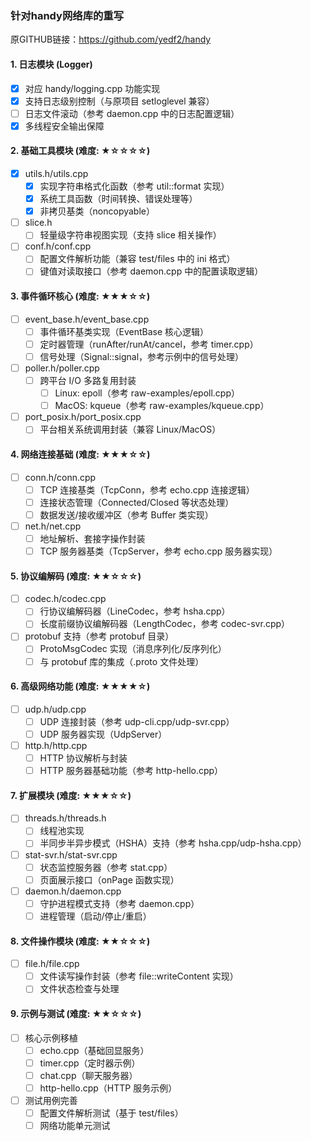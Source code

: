 ### 针对handy网络库的重写
原GITHUB链接：https://github.com/yedf2/handy

#### 1. 日志模块 (Logger)

- [x] 对应 handy/logging.cpp 功能实现
- [x] 支持日志级别控制（与原项目 setloglevel 兼容）
- [ ] 日志文件滚动（参考 daemon.cpp 中的日志配置逻辑）
- [x] 多线程安全输出保障

#### 2. 基础工具模块 (难度: ★☆☆☆☆)

- [x] utils.h/utils.cpp
  - [x] 实现字符串格式化函数（参考 util::format 实现）
  - [x] 系统工具函数（时间转换、错误处理等）
  - [x] 非拷贝基类（noncopyable）
- [ ] slice.h
  - [ ] 轻量级字符串视图实现（支持 slice 相关操作）
- [ ] conf.h/conf.cpp
  - [ ] 配置文件解析功能（兼容 test/files 中的 ini 格式）
  - [ ] 键值对读取接口（参考 daemon.cpp 中的配置读取逻辑）

#### 3. 事件循环核心 (难度: ★★★☆☆)

- [ ] event_base.h/event_base.cpp
  - [ ] 事件循环基类实现（EventBase 核心逻辑）
  - [ ] 定时器管理（runAfter/runAt/cancel，参考 timer.cpp）
  - [ ] 信号处理（Signal::signal，参考示例中的信号处理）
- [ ] poller.h/poller.cpp
  - [ ] 跨平台 I/O 多路复用封装
    - [ ] Linux: epoll（参考 raw-examples/epoll.cpp）
    - [ ] MacOS: kqueue（参考 raw-examples/kqueue.cpp）
- [ ] port_posix.h/port_posix.cpp
  - [ ] 平台相关系统调用封装（兼容 Linux/MacOS）

#### 4. 网络连接基础 (难度: ★★★☆☆)

- [ ] conn.h/conn.cpp
  - [ ] TCP 连接基类（TcpConn，参考 echo.cpp 连接逻辑）
  - [ ] 连接状态管理（Connected/Closed 等状态处理）
  - [ ] 数据发送/接收缓冲区（参考 Buffer 类实现）
- [ ] net.h/net.cpp
  - [ ] 地址解析、套接字操作封装
  - [ ] TCP 服务器基类（TcpServer，参考 echo.cpp 服务器实现）

#### 5. 协议编解码 (难度: ★★☆☆☆)

- [ ] codec.h/codec.cpp
  - [ ] 行协议编解码器（LineCodec，参考 hsha.cpp）
  - [ ] 长度前缀协议编解码器（LengthCodec，参考 codec-svr.cpp）
- [ ] protobuf 支持（参考 protobuf 目录）
  - [ ] ProtoMsgCodec 实现（消息序列化/反序列化）
  - [ ] 与 protobuf 库的集成（.proto 文件处理）

#### 6. 高级网络功能 (难度: ★★★★☆)

- [ ] udp.h/udp.cpp
  - [ ] UDP 连接封装（参考 udp-cli.cpp/udp-svr.cpp）
  - [ ] UDP 服务器实现（UdpServer）
- [ ] http.h/http.cpp
  - [ ] HTTP 协议解析与封装
  - [ ] HTTP 服务器基础功能（参考 http-hello.cpp）

#### 7. 扩展模块 (难度: ★★★☆☆)

- [ ] threads.h/threads.h
  - [ ] 线程池实现
  - [ ] 半同步半异步模式（HSHA）支持（参考 hsha.cpp/udp-hsha.cpp）
- [ ] stat-svr.h/stat-svr.cpp
  - [ ] 状态监控服务器（参考 stat.cpp）
  - [ ] 页面展示接口（onPage 函数实现）
- [ ] daemon.h/daemon.cpp
  - [ ] 守护进程模式支持（参考 daemon.cpp）
  - [ ] 进程管理（启动/停止/重启）

#### 8. 文件操作模块 (难度: ★★☆☆☆)

- [ ] file.h/file.cpp
  - [ ] 文件读写操作封装（参考 file::writeContent 实现）
  - [ ] 文件状态检查与处理

#### 9. 示例与测试 (难度: ★★☆☆☆)

- [ ] 核心示例移植
  - [ ] echo.cpp（基础回显服务）
  - [ ] timer.cpp（定时器示例）
  - [ ] chat.cpp（聊天服务器）
  - [ ] http-hello.cpp（HTTP 服务示例）
- [ ] 测试用例完善
  - [ ] 配置文件解析测试（基于 test/files）
  - [ ] 网络功能单元测试